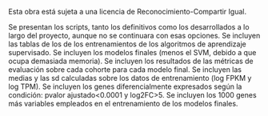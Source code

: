 Esta obra está sujeta a una licencia de Reconocimiento-Compartir Igual.

Se presentan los scripts, tanto los definitivos como los desarrollados a lo largo del proyecto, aunque no se continuara con esas opciones.
Se incluyen las tablas de los de los entrenamientos de los algoritmos de aprendizaje supervisado.
Se incluyen los modelos finales (menos el SVM, debido a que ocupa demasiada memoria).
Se incluyen los resultados de las métricas de evaluación sobre cada cohorte para cada modelo final.
Se incluyen las medias y las sd calculadas sobre los datos de entrenamiento (log FPKM y log TPM).
Se incluyen los genes diferencialmente expresados según la condición: pvalor ajustado<0.0001 y log2FC>5.
Se incluyen los 1000 genes más variables empleados en el entrenamiento de los modelos finales.
